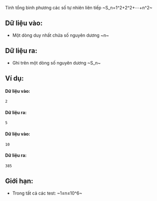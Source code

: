 Tính tổng bình phương các số tự nhiên liên tiếp ~S_n=1^2+2^2+⋯+n^2~

## Dữ liệu vào:
- Một dòng duy nhất chứa số nguyên dương ~n~

## Dữ liệu ra:
- Ghi trên một dòng số nguyên dương ~S_n~

## Ví dụ:
#### Dữ liệu vào:
```
2
```

#### Dữ liệu ra:
```
5
```

#### Dữ liệu vào:
```
10
```

#### Dữ liệu ra:
```
385
```

## Giới hạn:
- Trong tất cả các test: ~1≤n≤10^6~